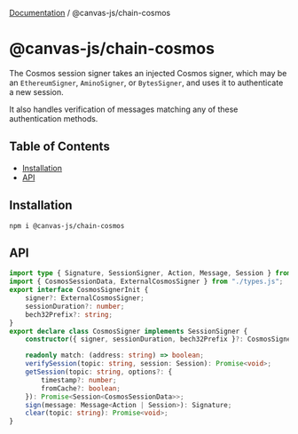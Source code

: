 [Documentation](../../index.md) / @canvas-js/chain-cosmos

# @canvas-js/chain-cosmos

The Cosmos session signer takes an injected Cosmos signer, which may be an `EthereumSigner`, `AminoSigner`, or `BytesSigner`, and uses it to authenticate a new session.

It also handles verification of messages matching any of these authentication methods.

## Table of Contents

- [Installation](#installation)
- [API](#api)

## Installation

```
npm i @canvas-js/chain-cosmos
```

## API

```ts
import type { Signature, SessionSigner, Action, Message, Session } from "@canvas-js/interfaces";
import { CosmosSessionData, ExternalCosmosSigner } from "./types.js";
export interface CosmosSignerInit {
    signer?: ExternalCosmosSigner;
    sessionDuration?: number;
    bech32Prefix?: string;
}
export declare class CosmosSigner implements SessionSigner {
    constructor({ signer, sessionDuration, bech32Prefix }?: CosmosSignerInit);

    readonly match: (address: string) => boolean;
    verifySession(topic: string, session: Session): Promise<void>;
    getSession(topic: string, options?: {
        timestamp?: number;
        fromCache?: boolean;
    }): Promise<Session<CosmosSessionData>>;
    sign(message: Message<Action | Session>): Signature;
    clear(topic: string): Promise<void>;
}
```
